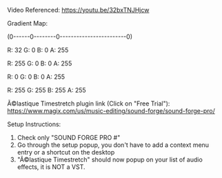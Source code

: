Video Referenced: https://youtu.be/32bxTNJHjcw

Gradient Map:

(0------0--------0------------------------0)

R: 32 G: 0 B: 0 A: 255

R: 255 G: 0 B: 0 A: 255

R: 0 G: 0 B: 0 A: 255

R: 255 G: 255 B: 255 A: 255

Ã©lastique Timestretch plugin link (Click on "Free Trial"):
https://www.magix.com/us/music-editing/sound-forge/sound-forge-pro/

Setup Instructions:
1. Check only "SOUND FORGE PRO #"
2. Go through the setup popup, you don't have to add a context menu entry or a shortcut on the desktop
3. "Ã©lastique Timestretch" should now popup on your list of audio effects, it is NOT a VST.

